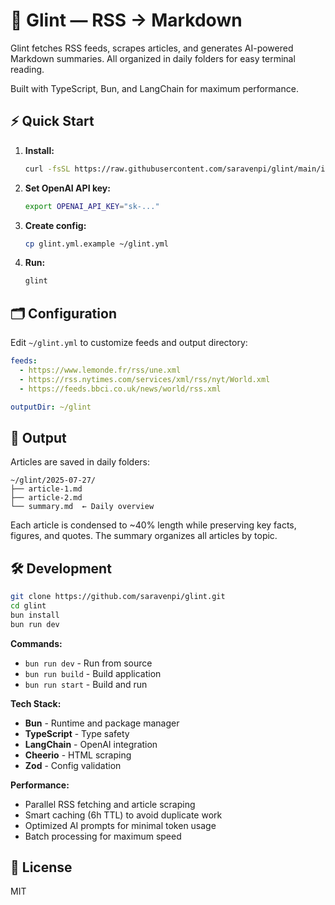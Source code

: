 # 🌟 Glint — RSS → Markdown

Glint fetches RSS feeds, scrapes articles, and generates AI-powered Markdown summaries. All organized in daily folders for easy terminal reading.

Built with TypeScript, Bun, and LangChain for maximum performance.

## ⚡ Quick Start

1. **Install:**
   ```bash
   curl -fsSL https://raw.githubusercontent.com/saravenpi/glint/main/install.sh | bash
   ```

2. **Set OpenAI API key:**
   ```bash
   export OPENAI_API_KEY="sk-..."
   ```

3. **Create config:**
   ```bash
   cp glint.yml.example ~/glint.yml
   ```

4. **Run:**
   ```bash
   glint
   ```

## 🗂️ Configuration

Edit `~/glint.yml` to customize feeds and output directory:

```yaml
feeds:
  - https://www.lemonde.fr/rss/une.xml
  - https://rss.nytimes.com/services/xml/rss/nyt/World.xml
  - https://feeds.bbci.co.uk/news/world/rss.xml

outputDir: ~/glint
```

## 📝 Output

Articles are saved in daily folders:

```
~/glint/2025-07-27/
├── article-1.md
├── article-2.md
└── summary.md  ← Daily overview
```

Each article is condensed to ~40% length while preserving key facts, figures, and quotes. The summary organizes all articles by topic.

## 🛠️ Development

```bash
git clone https://github.com/saravenpi/glint.git
cd glint
bun install
bun run dev
```

**Commands:**
- `bun run dev` - Run from source
- `bun run build` - Build application  
- `bun run start` - Build and run

**Tech Stack:**
- **Bun** - Runtime and package manager
- **TypeScript** - Type safety
- **LangChain** - OpenAI integration
- **Cheerio** - HTML scraping
- **Zod** - Config validation

**Performance:**
- Parallel RSS fetching and article scraping
- Smart caching (6h TTL) to avoid duplicate work
- Optimized AI prompts for minimal token usage
- Batch processing for maximum speed

## 📜 License

MIT
